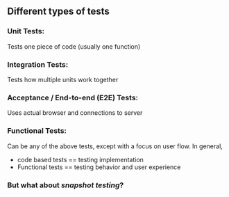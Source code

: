 ## Different types of tests

### Unit Tests:

Tests one piece of code (usually one function)

### Integration Tests:

Tests how multiple units work together

### Acceptance / End-to-end (E2E) Tests:

Uses actual browser and connections to server

### Functional Tests:

Can be any of the above tests, except with a focus on user flow.
In general,

- code based tests == testing implementation
- Functional tests == testing behavior and user experience

### But what about _snapshot testing_?
